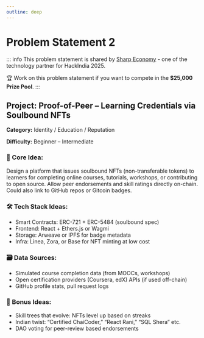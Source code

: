 ```yaml
---
outline: deep
---
```


# Problem Statement 2

::: info
This problem statement is shared by [Sharp Economy](https://sharpeconomy.org/)  - one of the technology partner for HackIndia 2025.

🏆 Work on this problem statement if you want to compete in the **$25,000 Prize Pool**. 
:::

## Project: Proof-of-Peer – Learning Credentials via Soulbound NFTs

**Category:** Identity / Education / Reputation

**Difficulty:** Beginner – Intermediate

### 🧠 Core Idea:
Design a platform that issues soulbound NFTs (non-transferable tokens) to learners for completing online courses, tutorials, workshops, or contributing to open source. Allow peer endorsements and skill ratings directly on-chain. Could also link to GitHub repos or Gitcoin badges.

### 🛠️ Tech Stack Ideas:
- Smart Contracts: ERC-721 + ERC-5484 (soulbound spec)
- Frontend: React + Ethers.js or Wagmi
- Storage: Arweave or IPFS for badge metadata
- Infra: Linea, Zora, or Base for NFT minting at low cost

### 🗃️ Data Sources:
- Simulated course completion data (from MOOCs, workshops)
- Open certification providers (Coursera, edX) APIs (if used off-chain)
- GitHub profile stats, pull request logs

### 🧩 Bonus Ideas:
- Skill trees that evolve: NFTs level up based on streaks
- Indian twist: “Certified ChaiCoder,” “React Rani,” “SQL Shera” etc.
- DAO voting for peer-review based endorsements


